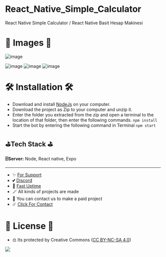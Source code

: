 # React_Native_Simple_Calculator
React Native Simple Calculator / React Native Basit Hesap Makinesi

# 🎈 Images 🎈

![image](https://github.com/fastuptime/React_Native_Simple_Calculator/assets/63351166/1a5c6704-2a49-4afc-8a52-86267ea4601e)

![image](https://github.com/fastuptime/React_Native_Simple_Calculator/assets/63351166/451ab60d-5b93-4b24-aa9e-fcb2cb180200)
![image](https://github.com/fastuptime/React_Native_Simple_Calculator/assets/63351166/b30c01b6-455f-4b7c-8521-a3eda9be6595)
![image](https://github.com/fastuptime/React_Native_Simple_Calculator/assets/63351166/481dadeb-2641-453a-9f97-238ca02d8444)


# 🛠️ Installation 🛠️

- Download and install [NodeJs](https://nodejs.org/en/download) on your computer.
- Download the project as Zip to your computer and unzip it.
- Enter the folder you extracted from the zip and open a terminal to the location of that folder, then enter the following commands.
`npm install`
- Start the bot by entering the following command in Terminal
`npm start`

## ⛳Tech Stack ⛳

**🗄️Server:** Node, React native, Expo

---
- ✨ [For Support](https://github.com/sponsors/fastuptime) <br>
- 💕 [Discord](https://fastuptime.com/discord)<br>
- 🏓 [Fast Uptime](https://fastuptime.com/)<br>
- 🪄 All kinds of projects are made <br>
- 🧨 You can contact us to make a paid project<br>
- ☄️ [Click For Contact](mailto:fastuptime@gmail.com)<br>

# 🎯 License 🎯
- ⚖️ Its protected by Creative Commons ([CC BY-NC-SA 4.0](https://creativecommons.org/licenses/by-nc-sa/4.0/))

<a href="https://creativecommons.org/licenses/by-nc-sa/4.0/" title="BYNCSA40"><img src="https://licensebuttons.net/l/by-nc-sa/4.0/88x31.png"></a>
